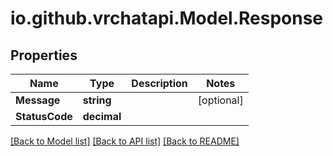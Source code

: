 
# io.github.vrchatapi.Model.Response

## Properties

Name | Type | Description | Notes
------------ | ------------- | ------------- | -------------
**Message** | **string** |  | [optional] 
**StatusCode** | **decimal** |  | 

[[Back to Model list]](../README.md#documentation-for-models)
[[Back to API list]](../README.md#documentation-for-api-endpoints)
[[Back to README]](../README.md)

